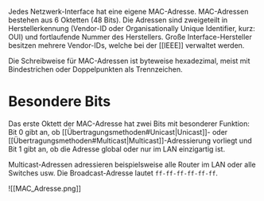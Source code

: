 Jedes Netzwerk-Interface hat eine eigene MAC-Adresse. MAC-Adressen bestehen aus 6 Oktetten (48 Bits). Die Adressen sind zweigeteilt in
Herstellerkennung (Vendor-ID oder Organisationally Unique Identifier, kurz: OUI) und fortlaufende Nummer des Herstellers. Große Interface-Hersteller besitzen mehrere Vendor-IDs, welche bei der [[IEEE]] verwaltet werden.

Die Schreibweise für MAC-Adressen ist byteweise hexadezimal, meist mit Bindestrichen oder Doppelpunkten als Trennzeichen.

# Besondere Bits
Das erste Oktett der MAC-Adresse hat zwei Bits mit besonderer Funktion: Bit 0 gibt an, ob [[Übertragungsmethoden#Unicast|Unicast]]- oder [[Übertragungsmethoden#Multicast|Multicast]]-Adressierung vorliegt und Bit 1 gibt an, ob die Adresse global oder nur im LAN einzigartig ist.

Multicast-Adressen adressieren beispielsweise alle Router im LAN oder alle Switches usw. Die Broadcast-Adresse lautet `ff-ff-ff-ff-ff-ff`.

![[MAC_Adresse.png]]

